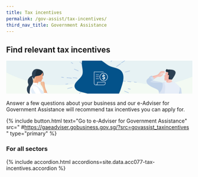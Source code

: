 ```yaml
---
title: Tax incentives
permalink: /gov-assist/tax-incentives/
third_nav_title: Government Assistance
---
```


## Find relevant tax incentives

![Tax Incentives](/images/grow/RunandGrow_TaxIncentives.jpg)

Answer a few questions about your business and our e-Adviser for Government Assistance will recommend tax incentives you can apply for.

{% include button.html text="Go to e-Adviser for Government Assistance" src="
#https://gaeadviser.gobusiness.gov.sg/?src=govassist_taxincentives
" type="primary" %}

### For all sectors

{% include accordion.html accordions=site.data.acc077-tax-incentives.accordion %}

<script src="/jquery/jquery.min.js"></script>
<script src="/jquery/bp-menu-new-tab.js"></script>

<script src="/jquery/notifications.js"></script>